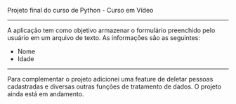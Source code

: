 
Projeto final do curso de Python - Curso em Vídeo



-------------------------------------------------


A aplicação tem como objetivo armazenar o formulário preenchido pelo usuário em um arquivo de texto. As informações são as seguintes:

* Nome
* Idade


-------------------------------------------------


Para complementar o projeto adicionei uma feature de deletar pessoas cadastradas e diversas outras funções de tratamento de dados. O projeto ainda está em andamento. 


